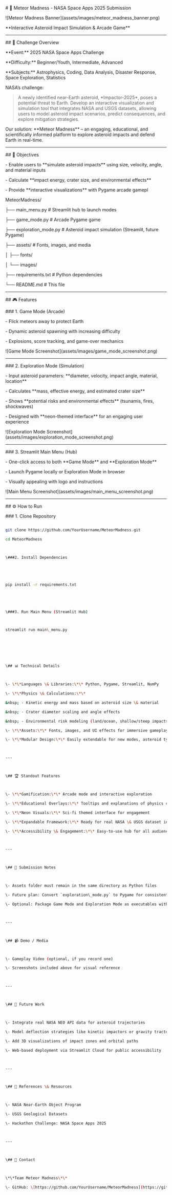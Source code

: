 \# 🌌 Meteor Madness - NASA Space Apps 2025 Submission



!\[Meteor Madness Banner](assets/images/meteor\_madness\_banner.png)



\*\*Interactive Asteroid Impact Simulation \& Arcade Game\*\*



---



\## 🚀 Challenge Overview



\*\*Event:\*\* 2025 NASA Space Apps Challenge  

\*\*Difficulty:\*\* Beginner/Youth, Intermediate, Advanced  

\*\*Subjects:\*\* Astrophysics, Coding, Data Analysis, Disaster Response, Space Exploration, Statistics  



NASA’s challenge:  

> A newly identified near-Earth asteroid, \*Impactor-2025\*, poses a potential threat to Earth. Develop an interactive visualization and simulation tool that integrates NASA and USGS datasets, allowing users to model asteroid impact scenarios, predict consequences, and explore mitigation strategies.



Our solution: \*\*Meteor Madness\*\* – an engaging, educational, and scientifically informed platform to explore asteroid impacts and defend Earth in real-time.



---



\## 🎯 Objectives



\- Enable users to \*\*simulate asteroid impacts\*\* using size, velocity, angle, and material inputs  

\- Calculate \*\*impact energy, crater size, and environmental effects\*\*  

\- Provide \*\*interactive visualizations\*\* with Pygame arcade gamepl


MeteorMadness/

├── main\_menu.py # Streamlit hub to launch modes

├── game\_mode.py # Arcade Pygame game

├── exploration\_mode.py # Asteroid impact simulation (Streamlit, future Pygame)

├── assets/ # Fonts, images, and media

│ ├── fonts/

│ └── images/

├── requirements.txt # Python dependencies

└── README.md # This file



---



\## 🎮 Features



\### 1. Game Mode (Arcade)



\- Flick meteors away to protect Earth  

\- Dynamic asteroid spawning with increasing difficulty  

\- Explosions, score tracking, and game-over mechanics  



!\[Game Mode Screenshot](assets/images/game\_mode\_screenshot.png)



---



\### 2. Exploration Mode (Simulation)



\- Input asteroid parameters: \*\*diameter, velocity, impact angle, material, location\*\*  

\- Calculates \*\*mass, effective energy, and estimated crater size\*\*  

\- Shows \*\*potential risks and environmental effects\*\* (tsunamis, fires, shockwaves)  

\- Designed with \*\*neon-themed interface\*\* for an engaging user experience  



!\[Exploration Mode Screenshot](assets/images/exploration\_mode\_screenshot.png)



---



\### 3. Streamlit Main Menu (Hub)



\- One-click access to both \*\*Game Mode\*\* and \*\*Exploration Mode\*\*  

\- Launch Pygame locally or Exploration Mode in browser  

\- Visually appealing with logo and instructions  



!\[Main Menu Screenshot](assets/images/main\_menu\_screenshot.png)



---



\## ⚙️ How to Run



\### 1. Clone Repository

```bash

git clone https://github.com/YourUsername/MeteorMadness.git

cd MeteorMadness



\###2. Install Dependencies





pip install -r requirements.txt





\###3. Run Main Menu (Streamlit Hub)



streamlit run main\_menu.py







\## 📊 Technical Details



\- \*\*Languages \& Libraries:\*\* Python, Pygame, Streamlit, NumPy  

\- \*\*Physics \& Calculations:\*\*

&nbsp; - Kinetic energy and mass based on asteroid size \& material  

&nbsp; - Crater diameter scaling and angle effects  

&nbsp; - Environmental risk modeling (land/ocean, shallow/steep impacts)  

\- \*\*Assets:\*\* Fonts, images, and UI effects for immersive gameplay  

\- \*\*Modular Design:\*\* Easily extendable for new modes, asteroid types, or datasets  



---



\## 🏆 Standout Features



\- \*\*Gamification:\*\* Arcade mode and interactive exploration  

\- \*\*Educational Overlays:\*\* Tooltips and explanations of physics concepts  

\- \*\*Neon Visuals:\*\* Sci-fi themed interface for engagement  

\- \*\*Expandable Framework:\*\* Ready for real NASA \& USGS dataset integration  

\- \*\*Accessibility \& Engagement:\*\* Easy-to-use hub for all audiences  



---



\## 📂 Submission Notes



\- Assets folder must remain in the same directory as Python files  

\- Future plan: Convert `exploration\_mode.py` to Pygame for consistent gameplay  

\- Optional: Package Game Mode and Exploration Mode as executables with PyInstaller  



---



\## 📹 Demo / Media



\- Gameplay Video (optional, if you record one)  

\- Screenshots included above for visual reference  



---



\## 🔮 Future Work



\- Integrate real NASA NEO API data for asteroid trajectories  

\- Model deflection strategies like kinetic impactors or gravity tractors  

\- Add 3D visualizations of impact zones and orbital paths  

\- Web-based deployment via Streamlit Cloud for public accessibility  



---



\## 📝 References \& Resources



\- NASA Near-Earth Object Program  

\- USGS Geological Datasets  

\- Hackathon Challenge: NASA Space Apps 2025  



---



\## 📧 Contact



\*\*Team Meteor Madness\*\*  

\- GitHub: \[https://github.com/YourUsername/MeteorMadness](https://github.com/YourUsername/MeteorMadness)  






